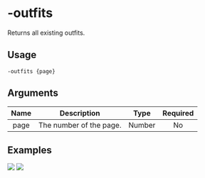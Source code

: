 # -outfits

Returns all existing outfits.

## Usage

```
-outfits {page}
```

## Arguments

| Name | Description             | Type   | Required |
| :--: | :---------------------: | :----: | :------: |
| page | The number of the page. | Number | No       |

## Examples

![](https://user-images.githubusercontent.com/111157596/234335281-c1627c14-4bd0-4cb3-a170-ff2076f1b4b8.png)
![](https://user-images.githubusercontent.com/111157596/234335320-9fc50dd4-843e-4142-9909-d27fda9b988c.png)